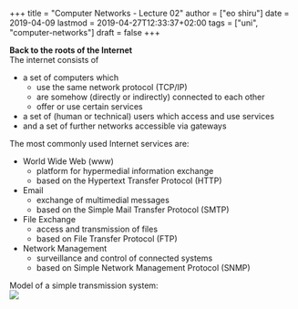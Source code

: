 +++
title = "Computer Networks - Lecture 02"
author = ["eo shiru"]
date = 2019-04-09
lastmod = 2019-04-27T12:33:37+02:00
tags = ["uni", "computer-networks"]
draft = false
+++

**Back to the roots of the Internet**<br />
The internet consists of

-   a set of computers which
    -   use the same network protocol (TCP/IP)
    -   are somehow (directly or indirectly) connected to each other
    -   offer or use certain services
-   a set of (human or technical) users which access and use services
-   and a set of further networks accessible via gateways

The most commonly used Internet services are:

-   World Wide Web (www)
    -   platform for hypermedial information exchange
    -   based on the Hypertext Transfer Protocol (HTTP)
-   Email
    -   exchange of multimedial messages
    -   based on the Simple Mail Transfer Protocol (SMTP)
-   File Exchange
    -   access and transmission of files
    -   based on File Transfer Protocol (FTP)
-   Network Management
    -   surveillance and control of connected systems
    -   based on Simple Network Management Protocol (SNMP)

Model of a simple transmission system:<br />
![](/knowledge-database/images/transmission-system.png)

